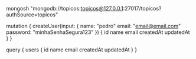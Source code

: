 mongosh "mongodb://topicos:topicos@127.0.0.1:27017/topicos?authSource=topicos"

mutation {
  createUser(input: {
    name: "pedro"
    email: "email@email.com"
    password: "minhaSenhaSegura123"
  }) {
    id
    name
    email
    createdAt
    updatedAt
  }
}


query {
  users {
    id
    name
    email
    createdAt
    updatedAt
  }
}
